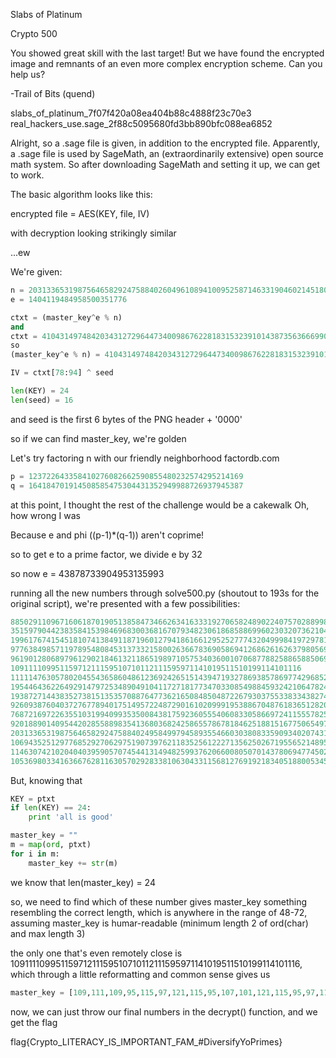 Slabs of Platinum

Crypto 500

You showed great skill with the last target! But we have found the encrypted image and remnants of an even more complex encryption scheme.
Can you help us?

-Trail of Bits (quend)

slabs_of_platinum_7f07f420a08ea404b88c4888f23c70e3
real_hackers_use.sage_2f88c5095680fd3bb890bfc088ea6852


Alright, so a .sage file is given, in addition to the encrypted file. Apparently, a .sage file is used by SageMath, an (extraordinarily extensive) open source math system.
So after downloading SageMath and setting it up, we can get to work.


The basic algorithm looks like this:

encrypted file = AES(KEY, file, IV)

with decryption looking strikingly similar

...ew

We're given:
```python
n = 20313365319875646582924758840260496108941009525871463319046021451803402705157052789599990588403L
e = 1404119484958500351776

ctxt = (master_key^e % n)
and
ctxt = 4104314974842034312729644734009867622818315323910143873563666990448837112322264379294617825939
so
(master_key^e % n) = 4104314974842034312729644734009867622818315323910143873563666990448837112322264379294617825939

IV = ctxt[78:94] ^ seed

len(KEY) = 24
len(seed) = 16
```
and seed is the first 6 bytes of the PNG header + '0000'


so if we can find master_key, we're golden

Let's try factoring n with our friendly neighborhood factordb.com
```python
p = 123722643358410276082662590855480232574295214169
q = 164184701914508585475304431352949988726937945387
```
at this point, I thought the rest of the challenge would be a cakewalk
Oh, how wrong I was

Because e and phi ((p-1)*(q-1)) aren't coprime!

so to get e to a prime factor, we divide e by 32

so now e = 43878733904953135993

running all the new numbers through solve500.py (shoutout to 193s for the original script), we're presented with a few possibilities:
```python
8850291109671606187019051385847346626341633319270658248902240757028899879368625867493699093050
351597904423835841539846968300368167079348230618685886996023032073621044810985513589420381173
19961767415451810741384911871960127941861661295252777432049998419729781660346067276010570207230
9776384985711978954808453137332158002636678369058694126862616263798056939149371313547555838549
9619012806897961290218461321186519897105753403600107068778825886588506991961420215788513671918
10911110995115971211159510710112111595971141019511510199114101116
11111476305780204554365860486123692426515143947193278693857869774296852921996952918715985215296
19544643622649291479725348904910411727181773470330854988459324210647824451544746931106061908419
19387271443835273815135357088764773621650848504872267930375533833438274504356795833347019741788
926093876040372767789401751495722487290161020999195388670487618365128200800256956252970846615
768721697226355103199409935350084381759236055540608330586697241155578253612305858493928679984
9201889014095442028558898354136803682425865578678184625188151677506549783160099870884005373107
20313365319875646582924758840249584997945893554660303808335909340207431564137541279400876487287
10694352512977685292706297519073976211835256122271356250267195565214895713195632573811476916485
11463074210204040395905707454413149482599376206600805070143780694774502825788426922106291495353
10536980334163667628116305702928338106304331156812769192183405188005345766007681476052434749854
```
But, knowing that
```python
KEY = ptxt
if len(KEY) == 24:
    print 'all is good'

master_key = ""
m = map(ord, ptxt)
for i in m:
	master_key += str(m)
```
we know that len(master_key) = 24

so, we need to find which of these number gives master_key something resembling the correct length, which is anywhere in the range of 48-72, assuming master_key is humar-readable (minimum length 2 of ord(char) and max length 3)

the only one that's even remotely close is 10911110995115971211159510710112111595971141019511510199114101116,
which through a little reformatting and common sense gives us
```python
master_key = [109,111,109,95,115,97,121,115,95,107,101,121,115,95,97,114,101,95,115,101,99,114,101,116]
```
now, we can just throw our final numbers in the decrypt() function, and we get the flag

flag{Crypto_LITERACY_IS_IMPORTANT_FAM_#DiversifyYoPrimes}
